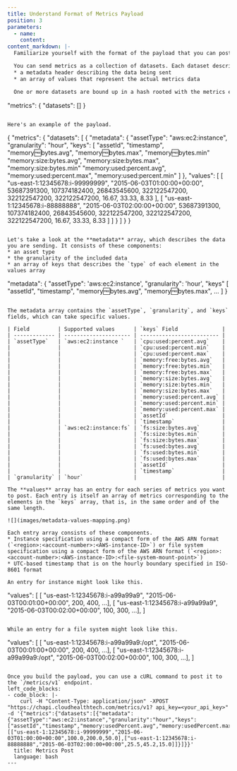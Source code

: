 ```yaml
---
title: Understand Format of Metrics Payload
position: 3
parameters:
  - name:
    content:
content_markdown: |-
  Familiarize yourself with the format of the payload that you can post through the Metrics API.

  You can send metrics as a collection of datasets. Each dataset describes a single asset type, either _instance_ or _file system_ and consists of these components.
  * a metadata header describing the data being sent
  * an array of values that represent the actual metrics data

  One or more datasets are bound up in a hash rooted with the metrics element.
  ```
  "metrics": {
    "datasets": []
  }
  ```

  Here's an example of the payload.
  ```
  {
    "metrics": {
      "datasets": [
        {
          "metadata": {
            "assetType": "aws:ec2:instance",
            "granularity": "hour",
            "keys": [
              "assetId",
              "timestamp",
              "memory:free:bytes.avg",
              "memory:free:bytes.max",
              "memory:free:bytes.min"
              "memory:size:bytes.avg",
              "memory:size:bytes.max",
              "memory:size:bytes.min"
              "memory:used:percent.avg",
              "memory:used:percent.max",
              "memory:used:percent.min"
            ]
          },
          "values": [
            [
              "us-east-1:12345678:i-99999999",
              "2015-06-03T01:00:00+00:00",
              53687391300,
              107374182400,
              26843545600,
              322122547200,
              322122547200,
              322122547200,
              16.67,
              33.33,
              8.33
            ],
            [
              "us-east-1:12345678:i-88888888",
              "2015-06-03T02:00:00+00:00",
              53687391300,
              107374182400,
              26843545600,
              322122547200,
              322122547200,
              322122547200,
              16.67,
              33.33,
              8.33
            ]
          ]
        }
      ]
    }
  }
  ```

  Let's take a look at the **metadata** array, which describes the data you are sending. It consists of these components:
  * an asset type
  * the granularity of the included data
  * an array of keys that describes the `type` of each element in the values array

  ```
  "metadata": {
    "assetType": 'aws:ec2:instance',
    "granularity": 'hour',
    "keys" [
      "assetId",
      "timestamp",
      "memory:free:bytes.avg",
      "memory:free:bytes.max",
      ...
    ]
  }
  ```

  The metadata array contains the `assetType`, `granularity`, and `keys` fields, which can take specific values.

  | Field         | Supported values      | `keys` Field              |
  | ------------- | --------------------- | ------------------------- |
  | `assetType`   | `aws:ec2:instance `   | `cpu:used:percent.avg`    |
  |               |                       | `cpu:used:percent.min`    |
  |               |                       | `cpu:used:percent.max`    |
  |               |                       | `memory:free:bytes.avg`   |
  |               |                       | `memory:free:bytes.min`   |
  |               |                       | `memory:free:bytes.max`   |
  |               |                       | `memory:size:bytes.avg`   |
  |               |                       | `memory:size:bytes.min`   |
  |               |                       | `memory:size:bytes.max`   |
  |               |                       | `memory:used:percent.avg` |
  |               |                       | `memory:used:percent.min` |
  |               |                       | `memory:used:percent.max` |
  |               |                       | `assetId`                 |
  |               |                       | `timestamp`               |  
  |               | `aws:ec2:instance:fs` | `fs:size:bytes.avg`       |
  |               |                       | `fs:size:bytes.min`       |
  |               |                       | `fs:size:bytes.max`       |
  |               |                       | `fs:used:bytes.avg`       |
  |               |                       | `fs:used:bytes.min`       |
  |               |                       | `fs:used:bytes.max`       |
  |               |                       | `assetId`                 |
  |               |                       | `timestamp`               |
  | `granularity` | `hour`                |                           |

  The **values** array has an entry for each series of metrics you want to post. Each entry is itself an array of metrics corresponding to the elements in the `keys` array, that is, in the same order and of the same length.

  ![](images/metadata-values-mapping.png)

  Each entry array consists of these components.
  * Instance specification using a compact form of the AWS ARN format (`<region>:<account-number>:<AWS-instance-ID>`) or file system specification using a compact form of the AWS ARN format (`<region>:<account-number>:<AWS-instance-ID>:<file-system-mount-point>`)
  * UTC-based timestamp that is on the hourly boundary specified in ISO-8601 format

  An entry for instance might look like this.
  ```
  "values": [
    [ "us-east-1:12345678:i-a99a99a9", "2015-06-03T00:01:00+00:00", 200, 400, ...],
    [ "us-east-1:12345678:i-a99a99a9", "2015-06-03T00:02:00+00:00", 100, 300, ...],
  ]
  ```

  While an entry for a file system might look like this.
  ```
  "values": [
    [ "us-east-1:12345678:i-a99a99a9:/opt", "2015-06-03T00:01:00+00:00", 200, 400, ...],
    [ "us-east-1:12345678:i-a99a99a9:/opt", "2015-06-03T00:02:00+00:00", 100, 300, ...],
  ]
  ```

  Once you build the payload, you can use a cURL command to post it to the `/metrics/v1` endpoint.
left_code_blocks:
  - code_block: |-
      curl -H "Content-Type: application/json" -XPOST "https://chapi.cloudhealthtech.com/metrics/v1? api_key=<your_api_key>" -d '{"metrics":{"datasets":[{"metadata":{"assetType":"aws:ec2:instance","granularity":"hour","keys":["assetId","timestamp","memory:usedPercent.avg","memory:usedPercent.max","memory:usedPercent.min"]},"values":[["us-east-1:12345678:i-99999999","2015-06-03T01:00:00+00:00",100.0,200.0,50.0],["us-east-1:12345678:i-88888888","2015-06-03T02:00:00+00:00",25.5,45.2,15.0]]}]}}'
    title: Metrics Post
    language: bash
---
```

